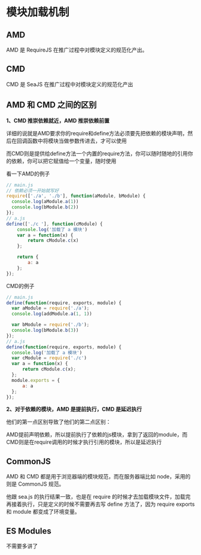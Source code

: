 # 模块加载机制

## AMD

AMD 是 RequireJS 在推广过程中对模块定义的规范化产出。

## CMD

CMD 是 SeaJS 在推广过程中对模块定义的规范化产出

## AMD 和 CMD 之间的区别

**1、CMD 推崇依赖就近，AMD 推崇依赖前置**

详细的说就是AMD要求你的require和define方法必须要先把依赖的模块声明，然后在回调函数中将模块当做参数传进去，才可以使用

而CMD则是提供给define方法一个内置的require方法，你可以随时随地的引用你的依赖，你可以把它赋值给一个变量，随时使用

看一下AMD的例子
```js
// main.js
// 依赖必须一开始就写好
require(['./a', './b'], function(aModule, bModule) {
  console.log(aModule.a(1))
  console.log(bModule.b(2))
});
// a.js
define(['./c '], function(cModule) {
    console.log('加载了 a 模块')
    var a = function(x) {　
        return cModule.c(x)
    };

    return {　　　　　　
        a: a
    };
});
```

CMD的例子
```js
// main.js
define(function(require, exports, module) {
  var aModule = require('./a');
  console.log(addModule.a(1, 1))

  var bModule = require('./b');
  console.log(bModule.b(3))
});
// a.js
define(function(require, exports, module) {
  console.log('加载了 a 模块')
  var cModule = require('./c')
  var a = function(x) {　
      return cModule.c(x);
  };
  module.exports = {　　　　　　
      a: a
  };
});
```

**2、对于依赖的模块，AMD 是提前执行，CMD 是延迟执行**

他们的第一点区别导致了他们的第二点区别：

AMD提前声明依赖，所以提前执行了依赖的js模块，拿到了返回的module，而CMD则是在require调用的时候才执行引用的模块，所以是延迟执行


## CommonJS

AMD 和 CMD 都是用于浏览器端的模块规范，而在服务器端比如 node，采用的则是 CommonJS 规范。

他跟 sea.js 的执行结果一致，也是在 require 的时候才去加载模块文件，加载完再接着执行，只是定义的时候不需要再去写 define 方法了，因为 require exports 和 module 都变成了环境变量。

## ES Modules
不需要多讲了